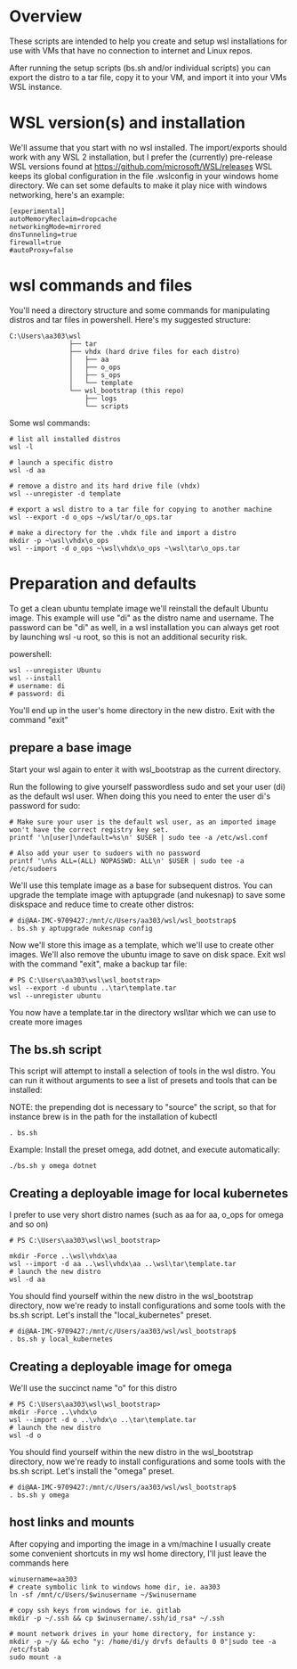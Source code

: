 # Overview
These scripts are intended to help you create and setup wsl installations for use with VMs that have no connection to internet and Linux repos. 

After running the setup scripts (bs.sh and/or individual scripts) you can export the distro to a tar file, copy it to your VM, and import it into your VMs WSL instance.

# WSL version(s) and installation
We'll assume that you start with no wsl installed.
The import/exports should work with any WSL 2 installation, but I prefer the (currently) pre-release WSL versions found at https://github.com/microsoft/WSL/releases
WSL keeps its global configuration in the file .wslconfig in your windows home directory. We can set some defaults to make it play nice with windows networking, here's an example:
```
[experimental]
autoMemoryReclaim=dropcache
networkingMode=mirrored
dnsTunneling=true
firewall=true
#autoProxy=false
```

# wsl commands and files
You'll need a directory structure and some commands for manipulating distros and tar files in powershell. Here's my suggested structure:
 ```
C:\Users\aa303\wsl
                ├── tar
                ├── vhdx (hard drive files for each distro)
                │   ├── aa
                │   ├── o_ops
                │   ├── s_ops
                │   └── template
                └── wsl_bootstrap (this repo)
                    ├── logs
                    └── scripts
```
Some wsl commands:
```
# list all installed distros
wsl -l

# launch a specific distro
wsl -d aa

# remove a distro and its hard drive file (vhdx)
wsl --unregister -d template

# export a wsl distro to a tar file for copying to another machine
wsl --export -d o_ops ~/wsl/tar/o_ops.tar

# make a directory for the .vhdx file and import a distro
mkdir -p ~\wsl\vhdx\o_ops 
wsl --import -d o_ops ~\wsl\vhdx\o_ops ~\wsl\tar\o_ops.tar

```

# Preparation and defaults

To get a clean ubuntu template image we'll reinstall the default Ubuntu image. This example will use "di" as the distro name and username. The password can be "di" as well, in a wsl installation you can always get root by launching wsl -u root, so this is not an additional security risk.

powershell:
```
wsl --unregister Ubuntu
wsl --install
# username: di
# password: di
```
You'll end up in the user's home directory in the new distro. Exit with the command "exit"

## prepare a base image
Start your wsl again to enter it with wsl_bootstrap as the current directory.  

Run the following to give yourself passwordless sudo and set your user (di) as the default wsl user. When doing this you need to enter the user di's password for sudo:

```
# Make sure your user is the default wsl user, as an imported image won't have the correct registry key set. 
printf '\n[user]\ndefault=%s\n' $USER | sudo tee -a /etc/wsl.conf 

# Also add your user to sudoers with no password
printf '\n%s ALL=(ALL) NOPASSWD: ALL\n' $USER | sudo tee -a /etc/sudoers 
```

We'll use this template image as a base for subsequent distros. You can upgrade the template image with aptupgrade (and nukesnap) to save some diskspace and reduce time to create other distros:
```
# di@AA-IMC-9709427:/mnt/c/Users/aa303/wsl/wsl_bootstrap$
. bs.sh y aptupgrade nukesnap config
```
Now we'll store this image as a template, which we'll use to create other images. We'll also remove the ubuntu image to save on disk space.
Exit wsl with the command "exit", make a backup tar file:

```
# PS C:\Users\aa303\wsl\wsl_bootstrap> 
wsl --export -d ubuntu ..\tar\template.tar
wsl --unregister ubuntu
```
You now have a template.tar in the directory wsl\tar which we can use to create more images
## The bs.sh script
This script will attempt to install a selection of tools in the wsl distro. You can run it without arguments to see a list of presets and tools that can be installed:

NOTE: the prepending dot is necessary to "source" the script, so that for instance brew is in the path for the installation of kubectl
```
. bs.sh
```
Example: Install the preset omega, add dotnet, and execute automatically:
```
./bs.sh y omega dotnet
```


## Creating a deployable image for local kubernetes

I prefer to use very short distro names (such as aa for aa, o_ops for omega and so on)

```
# PS C:\Users\aa303\wsl\wsl_bootstrap> 

mkdir -Force ..\wsl\vhdx\aa
wsl --import -d aa ..\wsl\vhdx\aa ..\wsl\tar\template.tar
# launch the new distro
wsl -d aa
```
You should find yourself within the new distro in the wsl_bootstrap directory, now we're ready to install configurations and some tools with the bs.sh script. Let's install the "local_kubernetes" preset.

```
# di@AA-IMC-9709427:/mnt/c/Users/aa303/wsl/wsl_bootstrap$ 
. bs.sh y local_kubernetes
```
## Creating a deployable image for omega

We'll use the succinct name "o" for this distro
```
# PS C:\Users\aa303\wsl\wsl_bootstrap> 
mkdir -Force ..\vhdx\o
wsl --import -d o ..\vhdx\o ..\tar\template.tar
# launch the new distro
wsl -d o
```
You should find yourself within the new distro in the wsl_bootstrap directory, now we're ready to install configurations and some tools with the bs.sh script. Let's install the "omega" preset.

```
# di@AA-IMC-9709427:/mnt/c/Users/aa303/wsl/wsl_bootstrap$ 
. bs.sh y omega
```

## host links and mounts

After copying and importing the image in a vm/machine I usually create some convenient shortcuts in my wsl home directory, I'll just leave the commands here

```
winusername=aa303
# create symbolic link to windows home dir, ie. aa303
ln -sf /mnt/c/Users/$winusername ~/$winusername

# copy ssh keys from windows for ie. gitlab
mkdir -p ~/.ssh && cp $winusername/.ssh/id_rsa* ~/.ssh

# mount network drives in your home directory, for instance y:
mkdir -p ~/y && echo "y: /home/di/y drvfs defaults 0 0"|sudo tee -a /etc/fstab
sudo mount -a
```

